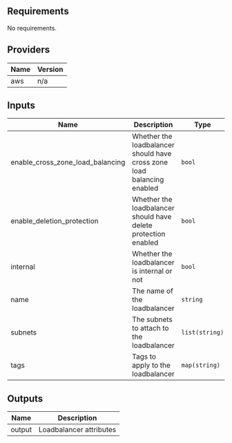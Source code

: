 ## Requirements

No requirements.

## Providers

| Name | Version |
|------|---------|
| aws | n/a |

## Inputs

| Name | Description | Type | Default | Required |
|------|-------------|------|---------|:--------:|
| enable\_cross\_zone\_load\_balancing | Whether the loadbalancer should have cross zone load balancing enabled | `bool` | `true` | no |
| enable\_deletion\_protection | Whether the loadbalancer should have delete protection enabled | `bool` | `true` | no |
| internal | Whether the loadbalancer is internal or not | `bool` | n/a | yes |
| name | The name of the loadbalancer | `string` | n/a | yes |
| subnets | The subnets to attach to the loadbalancer | `list(string)` | n/a | yes |
| tags | Tags to apply to the loadbalancer | `map(string)` | `{}` | no |

## Outputs

| Name | Description |
|------|-------------|
| output | Loadbalancer attributes |
